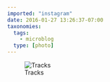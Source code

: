 ```yaml
---
imported: "instagram"
date: 2016-01-27 13:26:37-07:00
taxonomies:
  tags:
    - microblog
  type: [photo]
---
```

<figure>
  <img src="/media/images/photos/2016/01/8d77094eb57d198e444398848c880ae9.jpg" title="Tracks"/>
  <figcaption>Tracks</figcaption>
</figure>

